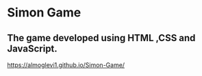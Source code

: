 # Simon Game
## The game developed using HTML ,CSS and JavaScript.
https://almoglevi1.github.io/Simon-Game/
